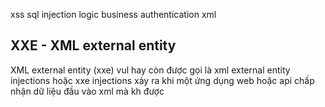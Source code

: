 xss sql injection logic business authentication xml 

## XXE - XML external entity

XML external entity (xxe) vul hay còn được gọi là xml external entity injections hoặc xxe injections xảy ra khi một ứng dụng web hoặc api chấp nhận dữ liệu đầu vào xml mà kh được
